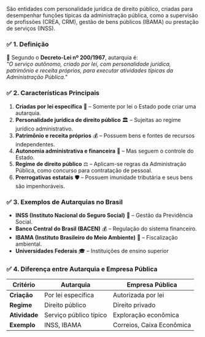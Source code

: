 São entidades com personalidade jurídica de direito público, criadas para desempenhar funções típicas da administração pública, como a supervisão de profissões (CREA, CRM), gestão de bens públicos (IBAMA) ou prestação de serviços (INSS).
### ✅ **1. Definição**

📖 Segundo o **Decreto-Lei nº 200/1967**, autarquia é:  
_"O serviço autônomo, criado por lei, com personalidade jurídica, patrimônio e receita próprios, para executar atividades típicas da Administração Pública."_
### ✅ **2. Características Principais**

1. **Criadas por lei específica** 📜 – Somente por lei o Estado pode criar uma autarquia.
2. **Personalidade jurídica de direito público** 🏛️ – Sujeitas ao regime jurídico administrativo.
3. **Patrimônio e receita próprios** 💰 – Possuem bens e fontes de recursos independentes.
4. **Autonomia administrativa e financeira** 🏦 – Mas seguem o controle do Estado.
5. **Regime de direito público** ⚖️ – Aplicam-se regras da Administração Pública, como concurso para contratação de pessoal.
6. **Prerrogativas estatais** 🛡️ – Possuem imunidade tributária e seus bens são impenhoráveis.
### ✅ **3. Exemplos de Autarquias no Brasil**

- **INSS (Instituto Nacional do Seguro Social)** 🏥 – Gestão da Previdência Social.
- **Banco Central do Brasil (BACEN)** 💰 – Regulação do sistema financeiro.
- **IBAMA (Instituto Brasileiro do Meio Ambiente)** 🌱 – Fiscalização ambiental.
- **Universidades Federais** 🎓 – Instituições de ensino superior
### ✅ **4. Diferença entre Autarquia e Empresa Pública**

|**Critério**|**Autarquia**|**Empresa Pública**|
|---|---|---|
|**Criação**|Por lei específica|Autorizada por lei|
|**Regime**|Direito público|Direito privado|
|**Atividade**|Serviço público típico|Exploração econômica|
|**Exemplo**|INSS, IBAMA|Correios, Caixa Econômica|
